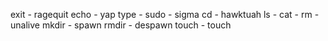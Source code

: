 exit - ragequit
echo - yap
type - 
sudo - sigma
cd - hawktuah
ls - 
cat -
rm - unalive
mkdir - spawn
rmdir - despawn
touch - touch       
